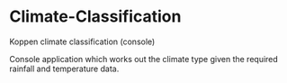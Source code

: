 # Climate-Classification
Koppen climate classification (console)

Console application which works out the climate type given the required rainfall and temperature data.
